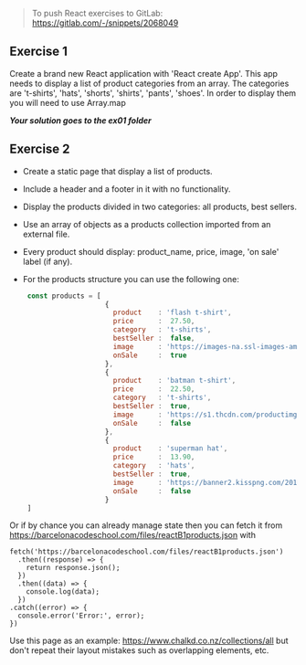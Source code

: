 > To push React exercises to GitLab: https://gitlab.com/-/snippets/2068049

## Exercise 1

Create a brand new React application with 'React create App'. This app needs to display a list of product categories from an array. The categories are 't-shirts', 'hats', 'shorts', 'shirts', 'pants', 'shoes'. In order to display them you will need to use Array.map

***Your solution goes to the ex01 folder***



## Exercise 2 

- Create a static page that display a list of products.

- Include a header and a footer in it with no functionality.

- Display the products divided in two categories: all products, best sellers. 

- Use an array of objects as a products collection imported from an external file. 

- Every product should display: product_name, price, image, 'on sale' label (if any).

- For the products structure you can use the following one:

  ```jsx
   const products = [
                      {
                        product    : 'flash t-shirt',
                        price      :  27.50,
                        category   : 't-shirts',
                        bestSeller :  false,
                        image      : 'https://images-na.ssl-images-amazon.com/images/I/61ZipyCaAKL._AC_UX385_.jpg',
                        onSale     :  true
                      },
                      {
                        product    : 'batman t-shirt',
                        price      :  22.50,
                        category   : 't-shirts',
                        bestSeller :  true,
                        image      : 'https://s1.thcdn.com/productimg/1600/1600/11676326-1444552242012324.png',
                        onSale     :  false
                      },
                      {
                        product    : 'superman hat',
                        price      :  13.90,
                        category   : 'hats',
                        bestSeller :  true,
                        image      : 'https://banner2.kisspng.com/20180429/rqe/kisspng-baseball-cap-superman-logo-batman-hat-5ae5ef317f8366.9727520615250184175223.jpg',
                        onSale     :  false
                      }
   ]
   ```
Or if by chance you can already manage state then you can fetch it from https://barcelonacodeschool.com/files/reactB1products.json with 

```
fetch('https://barcelonacodeschool.com/files/reactB1products.json')
  .then((response) => {
    return response.json();
  })
  .then((data) => {
    console.log(data);
  })
.catch((error) => {
  console.error('Error:', error);
})
```

Use this page as an example: https://www.chalkd.co.nz/collections/all but don't repeat their layout mistakes such as overlapping elements, etc. 

